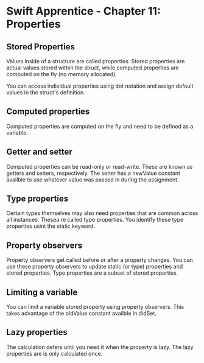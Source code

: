 # Swift Apprentice - Chapter 11: Properties

## Stored Properties

Values inside of a structure are called properties. Stored properties are actual values stored within the struct, while computed properties are computed on the fly (no memory allocated). 

You can access individual properties using dot notation and assign default values in the struct's definition. 

## Computed properties

Computed properties are computed on the fly and need to be defined as a variable. 

## Getter and setter

Computed properties can be read-only or read-write. These are known as getters and setters, respectively. The setter has a newValue constant availble to use whatever value was passed in during the assignment. 

## Type properties

Certain types themselves may also need properties that are common across all instances. Thesea re called type properties. You identify these type properties usint the static keyword. 

## Property observers

Property observers get called before or after a property changes. You can use these property observers to update static (or type) properties and stored properties. Type properties are a subset of stored properties. 

## Limiting a variable

You can limit a variable stored property using property observers. This takes advantage of the oldValue constant availble in didSet. 

## Lazy properties

The calculation defers until you need it when the property is lazy. The lazy properties are is only calculated once. 